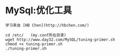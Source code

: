 
# MySql:优化工具

    学习来自 [HB Chen](http://hbchen.com/)

```shell
cd /etc/   (my.conf所在目录)
wget http://www.day32.com/MySQL/tuning-primer.sh
chmod +x tuning-primer.sh
./tuning-primer.sh
```
